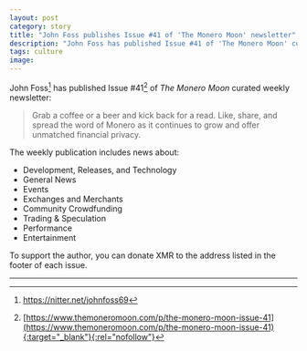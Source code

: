 ```yaml
---
layout: post
category: story
title: "John Foss publishes Issue #41 of 'The Monero Moon' newsletter"
description: "John Foss has published Issue #41 of 'The Monero Moon' curated weekly newsletter."
tags: culture
image: 
---
```


John Foss[^1] has published Issue #41[^2] of *The Monero Moon* curated weekly newsletter:

> Grab a coffee or a beer and kick back for a read. Like, share, and spread the word of Monero as it continues to grow and offer unmatched financial privacy.

The weekly publication includes news about:

- Development, Releases, and Technology
- General News
- Events
- Exchanges and Merchants
- Community Crowdfunding
- Trading & Speculation
- Performance
- Entertainment

To support the author, you can donate XMR to the address listed in the footer of each issue.

---

[^1]: https://nitter.net/johnfoss69
[^2]: [https://www.themoneromoon.com/p/the-monero-moon-issue-41](https://www.themoneromoon.com/p/the-monero-moon-issue-41){:target="_blank"}{:rel="nofollow"}
